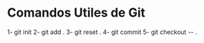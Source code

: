 # Comandos Utiles de Git

1- git init
2- git add .
3- git reset .
4- git commit
5- git checkout -- .